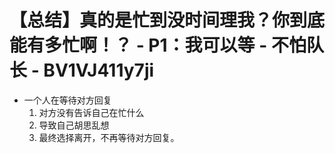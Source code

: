 # 【总结】真的是忙到没时间理我？你到底能有多忙啊！？ - P1：我可以等 - 不怕队长 - BV1VJ411y7ji

-   一个人在等待对方回复
    1.  对方没有告诉自己在忙什么
    2.  导致自己胡思乱想
    3.  最终选择离开，不再等待对方回复。